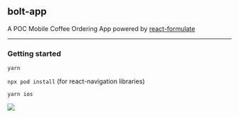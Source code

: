 ## bolt-app

A POC Mobile Coffee Ordering App powered by [react-formulate](https://github.com/nemosity/react-formulate)

---
### Getting started

`yarn`

`npx pod install` (for react-navigation libraries)

`yarn ios`

![](bolt-app-demo.gif)